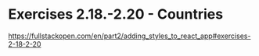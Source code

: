 # Exercises 2.18.-2.20 - Countries

https://fullstackopen.com/en/part2/adding_styles_to_react_app#exercises-2-18-2-20
